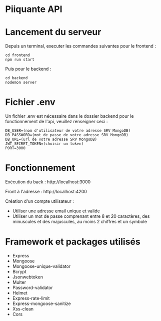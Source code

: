 # Piiquante API

# Lancement du serveur

Depuis un terminal, executer les commandes suivantes pour le frontend :
```
cd frontend
npm run start
```
Puis pour le backend : 
```
cd backend
nodemon server
```
# Fichier .env

Un fichier .env est nécessaire dans le dossier backend pour le fonctionnement de l'api, veuillez renseigner ceci :
```
DB_USER=(nom d'utilisateur de votre adresse SRV MongoDB)
DB_PASSWORD=(mot de passe de votre adresse SRV MongoDB)
DB_URL=(url de votre adresse SRV MongoDB)
JWT_SECRET_TOKEN=(choisir un token)
PORT=3000
```
# Fonctionnement

Exécution du back : http://localhost:3000

Front à l'adresse : http://localhost:4200

Création d'un compte utilisateur :

- Utiliser une adresse email unique et valide 
- Utiliser un mot de passe comprenant entre 8 et 20 caractères, des minuscules et des majuscules, au moins 2 chiffres et un symbole

# Framework et packages utilisés

- Express
- Mongoose
- Mongoose-unique-validator
- Bcrypt
- Jsonwebtoken
- Multer
- Password-validator
- Helmet
- Express-rate-limit
- Express-mongoose-sanitize
- Xss-clean
- Cors